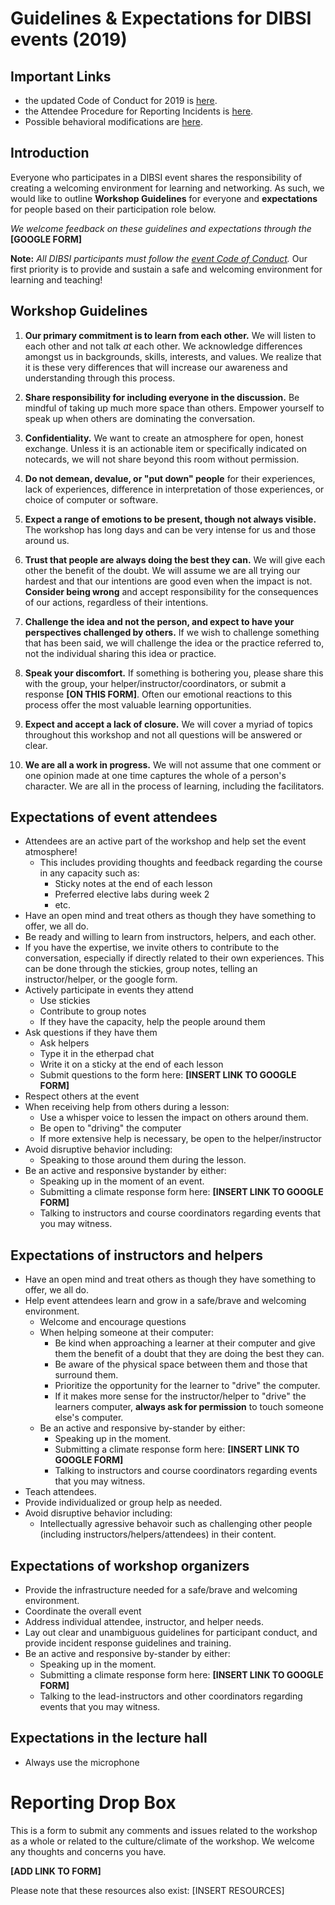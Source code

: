 # Guidelines & Expectations for DIBSI events (2019)


## Important Links
* the updated Code of Conduct for 2019 is [here](coc.html).
* the Attendee Procedure for Reporting Incidents is [here](incident-reporting-procedure.html).
* Possible behavioral modifications are [here](behavioral-modifications.html).


## Introduction
Everyone who participates in a DIBSI event shares the responsibility of creating a welcoming environment for learning and networking. As such, we would like to outline **Workshop Guidelines** for everyone and **expectations** for people based on their participation role below. 

*We welcome feedback on these guidelines and expectations through the* **[GOOGLE FORM]**

**Note:** *All DIBSI participants must follow the [event Code of Conduct](coc.html).* Our first priority is to provide and sustain a safe and welcoming environment for learning and teaching!  

## Workshop Guidelines 
1. **Our primary commitment is to learn from each other.** We will listen to each other and not talk *at* each other. We acknowledge differences amongst us in backgrounds, skills, interests, and values. We realize that it is these very differences that will increase our awareness and understanding through this process.

2. **Share responsibility for including everyone in the discussion.** Be mindful of taking up much more space than others. Empower yourself to speak up when others are dominating the conversation.

3. **Confidentiality.** We want to create an atmosphere for open, honest exchange. Unless it is an actionable item or specifically indicated on notecards, we will not share beyond this room without permission.
 		
4. **Do not demean, devalue, or "put down" people** for their experiences, lack of experiences, difference in interpretation of those experiences, or choice of computer or software.

5. **Expect a range of emotions to be present, though not always visible.** The workshop has long days and can be very intense for us and those around us.
	
6. **Trust that people are always doing the best they can.** We will give each other the benefit of the doubt. We will assume we are all trying our hardest and that our intentions are good even when the impact is not. **Consider being wrong** and accept responsibility for the consequences of our actions, regardless of their intentions. 
				 							
7. **Challenge the idea and not the person, and expect to have your perspectives challenged by others.** If we wish to challenge something that has been said, we will challenge the idea or the practice referred to, not the individual sharing this idea or practice. 
	
8. **Speak your discomfort.** If something is bothering you, please share this with the group, your helper/instructor/coordinators, or submit a response **[ON THIS FORM]**. Often our emotional reactions to this process offer the most valuable learning opportunities.

9. **Expect and accept a lack of closure.** We will cover a myriad of topics throughout this workshop and not all questions will be answered or clear. 

10. **We are all a work in progress.** We will not assume that one comment or one opinion made at one time captures the whole of a person's character. We are all in the process of learning, including the facilitators.


## Expectations of event attendees  
* Attendees are an active part of the workshop and help set the event atmosphere!
    * This includes providing thoughts and feedback regarding the course in any capacity such as:
        * Sticky notes at the end of each lesson
        * Preferred elective labs during week 2
        * etc.
* Have an open mind and treat others as though they have something to offer, we all do.  
* Be ready and willing to learn from instructors, helpers, and each other.
* If you have the expertise, we invite others to contribute to the conversation, especially if directly related to their own experiences. This can be done through the stickies, group notes, telling an instructor/helper, or the google form.
* Actively participate in events they attend  
    * Use stickies
    * Contribute to group notes
    * If they have the capacity, help the people around them  
* Ask questions if they have them  
    * Ask helpers
    * Type it in the etherpad chat
    * Write it on a sticky at the end of each lesson
    * Submit questions to the form here: **[INSERT LINK TO GOOGLE FORM]**
* Respect others at the event
* When receiving help from others during a lesson:  
    * Use a whisper voice to lessen the impact on others around them. 
    * Be open to "driving" the computer 
    * If more extensive help is necessary, be open to the helper/instructor  
* Avoid disruptive behavior including:
    * Speaking to those around them during the lesson.
* Be an active and responsive bystander by either:  
   * Speaking up in the moment of an event.
   * Submitting a climate response form here: **[INSERT LINK TO GOOGLE FORM]**
   * Talking to instructors and course coordinators regarding events that you may witness.
  
  
## Expectations of instructors and helpers    
* Have an open mind and treat others as though they have something to offer, we all do.
* Help event attendees learn and grow in a safe/brave and welcoming environment.   
    * Welcome and encourage questions   
    * When helping someone at their computer:  
        * Be kind when approaching a learner at their computer and give them the benefit of a doubt that they are doing the best they can. 
        * Be aware of the physical space between them and those that surround them.
        * Prioritize the opportunity for the learner to "drive" the computer. 
        * If it makes more sense for the instructor/helper to "drive" the learners computer, **always ask for permission** to touch someone else's computer.   
    * Be an active and responsive by-stander by either:  
        * Speaking up in the moment.
        * Submitting a climate response form here: **[INSERT LINK TO GOOGLE FORM]**
        * Talking to instructors and course coordinators regarding events that you may witness.
* Teach attendees.
* Provide individualized or group help as needed.
* Avoid disruptive behavior including:
    * Intellectually agressive behavoir such as challenging other people (including instructors/helpers/attendees) in their content.


## Expectations of workshop organizers  
* Provide the infrastructure needed for a safe/brave and welcoming environment.  
* Coordinate the overall event  
* Address individual attendee, instructor, and helper needs.  
* Lay out clear and unambiguous guidelines for participant conduct, and provide incident response guidelines and training.
* Be an active and responsive by-stander by either:  
    * Speaking up in the moment.
    * Submitting a climate response form here: **[INSERT LINK TO GOOGLE FORM]**
    * Talking to the lead-instructors and other coordinators regarding events that you may witness.


## Expectations in the lecture hall
- Always use the microphone 


# Reporting Drop Box
This is a form to submit any comments and issues related to the workshop as a whole or related to the culture/climate of the workshop. We welcome any thoughts and concerns you have. 

**[ADD LINK TO FORM]**

Please note that these resources also exist: 
    [INSERT RESOURCES]

<!--
*note - the following needs to be edited for our workshop needs*


**Potential Form Questions:**
1. What do you want to report? Please describe the situation.  
2. Do you want this report to be anonymous? (Yes/No) 
3. **Position of reporter:** Please select your position in the Department (if you do not want to answer this, please select "Choose not to answer").
    - Faculty
    - Staff
    - graduate student
    - postdoc
    - choose not to answer
    - Other:____ 
5. How would you like the situation resolved? 
    - I do not seek a resolution; I just want a formal record that the incident occurred--If you choose this option your report will go to the Chair and the Diversity Committee. 
    - I want some action taken to help resolve this situation--at this time all the reported cases requiring further action will go to the Chair who will take appropriate steps to help resolve the conflict.
7. **Summary of Report:** Can a summary of your report be shared anonymously (i.e., without identifying the people involved) with the department on the next biannual diversity and social justice report, as a means of educating the department about diversity issues and concerns within EEB? (Yes/No)

-->
